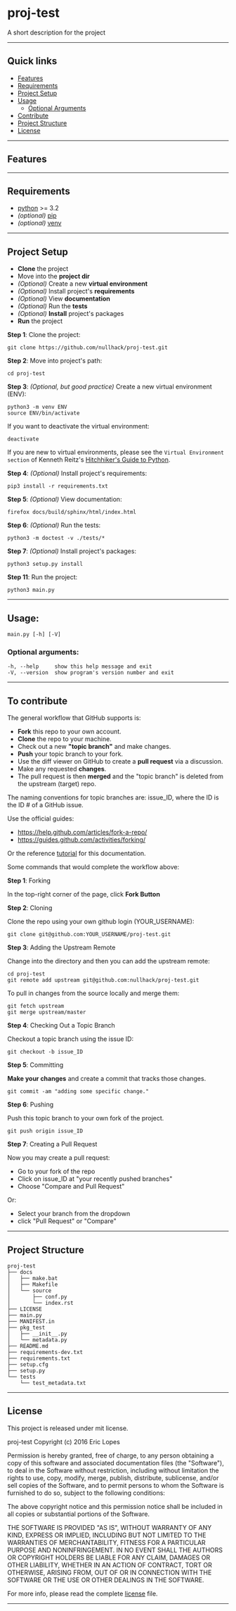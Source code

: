 # proj-test

A short description for the project

----

## Quick links
- [Features](#features)
- [Requirements](#requirements)
- [Project Setup](#project-setup)
- [Usage](#usage)
  - [Optional Arguments](#optional-arguments)
- [Contribute](#to-contribute)
- [Project Structure](#project-structure)
- [License](#license)

----

## Features

----

## Requirements

* [python](https://www.python.org/download/releases/3.0/) >= 3.2
* *(optional)* [pip](https://pypi.python.org/pypi/pip/)
* *(optional)* [venv](https://docs.python.org/3/library/venv.html)

----

## Project Setup

* **Clone** the project
* Move into the **project dir**
* *(Optional)* Create a new **virtual environment**
* *(Optional)* Install project's **requirements**
* *(Optional)* View **documentation**
* *(Optional)* Run the **tests**
* *(Optional)* **Install** project's packages
* **Run** the project

**Step 1**: Clone the project:

    git clone https://github.com/nullhack/proj-test.git

**Step 2**: Move into project's path:

    cd proj-test

**Step 3**: *(Optional, but good practice)* Create a new virtual environment (ENV):
  
    python3 -m venv ENV
    source ENV/bin/activate

If you want to deactivate the virtual environment:

    deactivate

If you are new to virtual environments, please see the `Virtual Environment section` of Kenneth Reitz's [Hitchhiker's Guide to Python](http://docs.python-guide.org/en/latest/).

**Step 4**: *(Optional)* Install project's requirements:

    pip3 install -r requirements.txt

**Step 5**: *(Optional)* View documentation:

    firefox docs/build/sphinx/html/index.html

**Step 6**: *(Optional)* Run the tests:

    python3 -m doctest -v ./tests/*
    
**Step 7**: *(Optional)* Install project's packages:

    python3 setup.py install

**Step 11**: Run the project:

    python3 main.py

----

## Usage: 

    main.py [-h] [-V]

### Optional arguments:

    -h, --help     show this help message and exit
    -V, --version  show program's version number and exit

----

## To contribute

The general workflow that GitHub supports is:

* **Fork** this repo to your own account.
* **Clone** the repo to your machine.
* Check out a new **"topic branch"** and make changes.
* **Push** your topic branch to your fork.
* Use the diff viewer on GitHub to create a **pull request** via a discussion.
* Make any requested **changes**.
* The pull request is then **merged** and the "topic branch" is deleted from the upstream (target) repo.

The naming conventions for topic branches are: issue_ID, where the ID  is the ID # of a GitHub issue.

Use the official guides:

* https://help.github.com/articles/fork-a-repo/
* https://guides.github.com/activities/forking/

Or the reference [tutorial](https://code.tutsplus.com/tutorials/how-to-collaborate-on-github--net-34267) for this documentation.

Some commands that would complete the workflow above:

**Step 1**: Forking

In the top-right corner of the page, click **Fork Button**

**Step 2**: Cloning

Clone the repo using your own github login (YOUR_USERNAME):

    git clone git@github.com:YOUR_USERNAME/proj-test.git

**Step 3**: Adding the Upstream Remote

Change into the directory and then you can add the upstream remote:

    cd proj-test
    git remote add upstream git@github.com:nullhack/proj-test.git

To pull in changes from the source locally and merge them:

    git fetch upstream
    git merge upstream/master

**Step 4**: Checking Out a Topic Branch

Checkout a topic branch using the issue ID:

    git checkout -b issue_ID

**Step 5**: Committing

**Make your changes** and create a commit that tracks those changes.

    git commit -am "adding some specific change."

**Step 6**: Pushing

Push this topic branch to your own fork of the project.

    git push origin issue_ID

**Step 7**: Creating a Pull Request

Now you may create a pull request:

* Go to your fork of the repo
* Click on issue_ID at  "your recently pushed branches" 
* Choose "Compare and Pull Request"

Or:

* Select your branch from the dropdown
* click "Pull Request" or "Compare"

----

## Project Structure

    proj-test
    ├── docs
    │   ├── make.bat
    │   ├── Makefile
    │   └── source
    │       ├── conf.py
    │       └── index.rst
    ├── LICENSE
    ├── main.py
    ├── MANIFEST.in
    ├── pkg_test
    │   ├── __init__.py
    │   └── metadata.py
    ├── README.md
    ├── requirements-dev.txt
    ├── requirements.txt
    ├── setup.cfg
    ├── setup.py
    └── tests
        └── test_metadata.txt

----

## License

This project is released under mit license.

proj-test Copyright (c) 2016 Eric Lopes


Permission is hereby granted, free of charge, to any person obtaining a copy
of this software and associated documentation files (the "Software"), to deal
in the Software without restriction, including without limitation the rights
to use, copy, modify, merge, publish, distribute, sublicense, and/or sell
copies of the Software, and to permit persons to whom the Software is
furnished to do so, subject to the following conditions:

The above copyright notice and this permission notice shall be included in all
copies or substantial portions of the Software.

THE SOFTWARE IS PROVIDED "AS IS", WITHOUT WARRANTY OF ANY KIND, EXPRESS OR
IMPLIED, INCLUDING BUT NOT LIMITED TO THE WARRANTIES OF MERCHANTABILITY,
FITNESS FOR A PARTICULAR PURPOSE AND NONINFRINGEMENT. IN NO EVENT SHALL THE
AUTHORS OR COPYRIGHT HOLDERS BE LIABLE FOR ANY CLAIM, DAMAGES OR OTHER
LIABILITY, WHETHER IN AN ACTION OF CONTRACT, TORT OR OTHERWISE, ARISING FROM,
OUT OF OR IN CONNECTION WITH THE SOFTWARE OR THE USE OR OTHER DEALINGS IN THE
SOFTWARE.


For more info, please read the complete [license](LICENSE) file.

----


